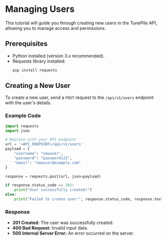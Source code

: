 # Managing Users

This tutorial will guide you through creating new users in the TunePile API, allowing you to manage access and permissions.

## Prerequisites

- Python installed (version 3.x recommended).
- Requests library installed:
  ```bash
  pip install requests
  ```

## Creating a New User

To create a new user, send a `POST` request to the `/api/v1/users` endpoint with the user's details.

### Example Code

```python
import requests
import json

# Replace with your API endpoint
url = '<API_ENDPOINT>/api/v1/users'
payload = {
    "username": "newuser",
    "password": "password123",
    "email": "newuser@example.com"
}

response = requests.post(url, json=payload)

if response.status_code == 201:
    print("User successfully created!")
else:
    print("Failed to create user:", response.status_code, response.text)
```

### Response

- **201 Created:** The user was successfully created.
- **400 Bad Request:** Invalid input data.
- **500 Internal Server Error:** An error occurred on the server.
